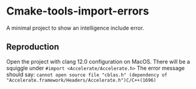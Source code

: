 # Cmake-tools-import-errors
A minimal project to show an intelligence include error.

## Reproduction
Open the project with clang 12.0 configuration on MacOS.
There will be a squiggle under `#import <Accelerate/Accelerate.h>`
The error message should say: `cannot open source file "cblas.h" (dependency of "Accelerate.framework/Headers/Accelerate.h")C/C++(1696)`
